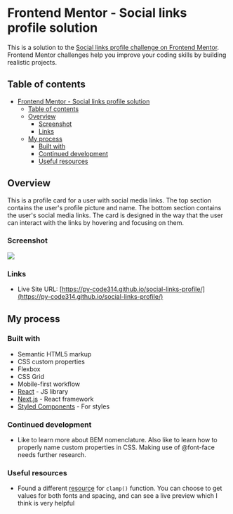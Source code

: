 # Frontend Mentor - Social links profile solution

This is a solution to the [Social links profile challenge on Frontend Mentor](https://www.frontendmentor.io/challenges/social-links-profile-UG32l9m6dQ). Frontend Mentor challenges help you improve your coding skills by building realistic projects. 

## Table of contents

- [Frontend Mentor - Social links profile solution](#frontend-mentor---social-links-profile-solution)
  - [Table of contents](#table-of-contents)
  - [Overview](#overview)
    - [Screenshot](#screenshot)
    - [Links](#links)
  - [My process](#my-process)
    - [Built with](#built-with)
    - [Continued development](#continued-development)
    - [Useful resources](#useful-resources)


## Overview
This is a profile card for a user with social media links. The top section contains the user's profile picture and name. The bottom section contains the user's social media links. The card is designed in the way that the user can interact with the links by hovering and focusing on them.


### Screenshot
![](./images/profile-card.png)


### Links
- Live Site URL: [https://py-code314.github.io/social-links-profile/](https://py-code314.github.io/social-links-profile/)

## My process

### Built with
- Semantic HTML5 markup
- CSS custom properties
- Flexbox
- CSS Grid
- Mobile-first workflow
- [React](https://reactjs.org/) - JS library
- [Next.js](https://nextjs.org/) - React framework
- [Styled Components](https://styled-components.com/) - For styles



### Continued development

- Like to learn more about BEM nomenclature. Also like to learn how to properly name custom properties in CSS. Making use of @font-face needs further research.


### Useful resources
- Found a different [resource](https://fluid.style/spacing?min=0.625&max=1.375&min-bp=23.4375&max-bp=90&unit=%22rem%22) for `clamp()` function. You can choose to get values for both fonts and spacing, and can see a live preview which I think is very helpful



